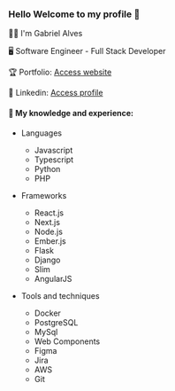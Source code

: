 ### Hello Welcome to my profile 👋

👨‍🦱 I'm Gabriel Alves

🖥️ Software Engineer - Full Stack Developer

🏆 Portfolio: [Access website](https://paulgabr.github.io/portifolio/)

🔗 Linkedin: [Access profile](https://www.linkedin.com/in/paulgab/)

#### 🧠 My knowledge and experience:
- Languages
  - Javascript
  - Typescript
  - Python
  - PHP

- Frameworks
  - React.js
  - Next.js
  - Node.js
  - Ember.js
  - Flask
  - Django
  - Slim
  - AngularJS

- Tools and techniques
  - Docker
  - PostgreSQL
  - MySql
  - Web Components
  - Figma
  - Jira
  - AWS
  - Git
